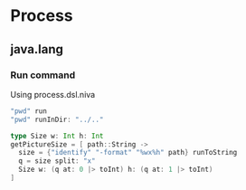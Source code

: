 # Process

## java.lang
### Run command

Using process.dsl.niva

```Scala
"pwd" run
"pwd" runInDir: "../.."
```

```Scala
type Size w: Int h: Int
getPictureSize = [ path::String ->
  size = {"identify" "-format" "%wx%h" path} runToString
  q = size split: "x"
  Size w: (q at: 0 |> toInt) h: (q at: 1 |> toInt)
]
```

